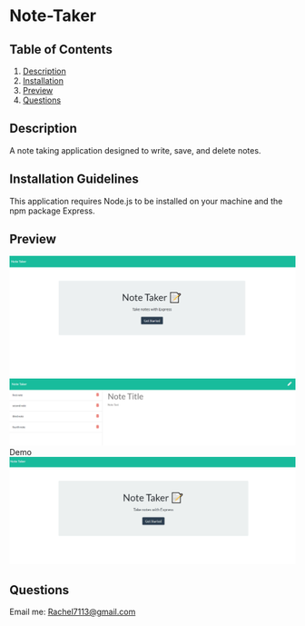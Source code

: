 # Note-Taker


## Table of Contents 
  1. [Description](#description) 
  2. [Installation](#installation-guidelines) 
  3. [Preview](#preview) 
  4. [Questions](#questions) 

## Description

A note taking application designed to write, save, and delete notes.

## Installation Guidelines

This application requires Node.js to be installed on your machine and the npm package Express.


## Preview
![preview](./assets/preview.png)
![preview](./assets/preview2.png)
Demo
![demo](./assets/demont.gif)


## Questions
Email me: Rachel7113@gmail.com